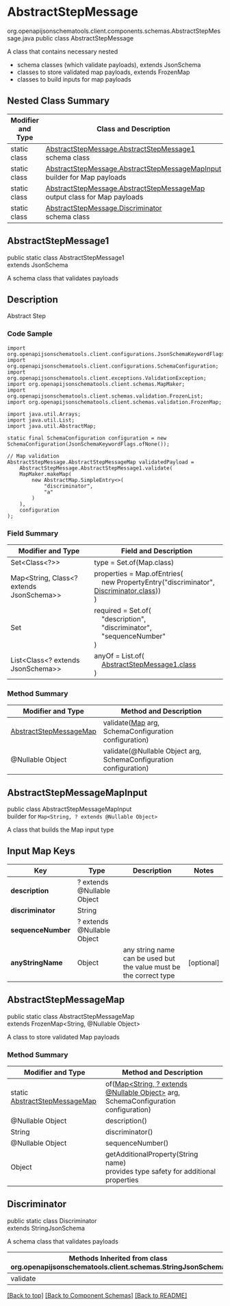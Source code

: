 # AbstractStepMessage
org.openapijsonschematools.client.components.schemas.AbstractStepMessage.java
public class AbstractStepMessage

A class that contains necessary nested
- schema classes (which validate payloads), extends JsonSchema
- classes to store validated map payloads, extends FrozenMap
- classes to build inputs for map payloads

## Nested Class Summary
| Modifier and Type | Class and Description |
| ----------------- | ---------------------- |
| static class | [AbstractStepMessage.AbstractStepMessage1](#abstractstepmessage1)<br> schema class |
| static class | [AbstractStepMessage.AbstractStepMessageMapInput](#abstractstepmessagemapinput)<br> builder for Map payloads |
| static class | [AbstractStepMessage.AbstractStepMessageMap](#abstractstepmessagemap)<br> output class for Map payloads |
| static class | [AbstractStepMessage.Discriminator](#discriminator)<br> schema class |

## AbstractStepMessage1
public static class AbstractStepMessage1<br>
extends JsonSchema

A schema class that validates payloads

## Description
Abstract Step

### Code Sample
```
import org.openapijsonschematools.client.configurations.JsonSchemaKeywordFlags;
import org.openapijsonschematools.client.configurations.SchemaConfiguration;
import org.openapijsonschematools.client.exceptions.ValidationException;
import org.openapijsonschematools.client.schemas.MapMaker;
import org.openapijsonschematools.client.schemas.validation.FrozenList;
import org.openapijsonschematools.client.schemas.validation.FrozenMap;

import java.util.Arrays;
import java.util.List;
import java.util.AbstractMap;

static final SchemaConfiguration configuration = new SchemaConfiguration(JsonSchemaKeywordFlags.ofNone());

// Map validation
AbstractStepMessage.AbstractStepMessageMap validatedPayload =
    AbstractStepMessage.AbstractStepMessage1.validate(
    MapMaker.makeMap(
        new AbstractMap.SimpleEntry<>(
            "discriminator",
            "a"
        )
    ),
    configuration
);
```

### Field Summary
| Modifier and Type | Field and Description |
| ----------------- | ---------------------- |
| Set<Class<?>> | type = Set.of(Map.class) |
| Map<String, Class<? extends JsonSchema>> | properties = Map.ofEntries(<br>&nbsp;&nbsp;&nbsp;&nbsp;new PropertyEntry("discriminator", [Discriminator.class](#discriminator)))<br>)<br> |
| Set<String> | required = Set.of(<br>&nbsp;&nbsp;&nbsp;&nbsp;"description",<br>&nbsp;&nbsp;&nbsp;&nbsp;"discriminator",<br>&nbsp;&nbsp;&nbsp;&nbsp;"sequenceNumber"<br>)<br> |
| List<Class<? extends JsonSchema>> | anyOf = List.of(<br>&nbsp;&nbsp;&nbsp;&nbsp;[AbstractStepMessage1.class](#abstractstepmessage1)<br>)<br> |

### Method Summary
| Modifier and Type | Method and Description |
| ----------------- | ---------------------- |
| [AbstractStepMessageMap](#abstractstepmessagemap) | validate([Map<?, ?>](#abstractstepmessagemapinput) arg, SchemaConfiguration configuration) |
| @Nullable Object | validate(@Nullable Object arg, SchemaConfiguration configuration) |
## AbstractStepMessageMapInput
public class AbstractStepMessageMapInput<br>
builder for `Map<String, ? extends @Nullable Object>`

A class that builds the Map input type

## Input Map Keys
| Key | Type |  Description | Notes |
| --- | ---- | ------------ | ----- |
| **description** | ? extends @Nullable Object |  | |
| **discriminator** | String |  | |
| **sequenceNumber** | ? extends @Nullable Object |  | |
| **anyStringName** | Object | any string name can be used but the value must be the correct type | [optional] |

## AbstractStepMessageMap
public static class AbstractStepMessageMap<br>
extends FrozenMap<String, @Nullable Object>

A class to store validated Map payloads

### Method Summary
| Modifier and Type | Method and Description |
| ----------------- | ---------------------- |
| static [AbstractStepMessageMap](#abstractstepmessagemap) | of([Map<String, ? extends @Nullable Object>](#abstractstepmessagemapinput) arg, SchemaConfiguration configuration) |
| @Nullable Object | description()<br> |
| String | discriminator()<br> |
| @Nullable Object | sequenceNumber()<br> |
| Object | getAdditionalProperty(String name)<br>provides type safety for additional properties |

## Discriminator
public static class Discriminator<br>
extends StringJsonSchema

A schema class that validates payloads

| Methods Inherited from class org.openapijsonschematools.client.schemas.StringJsonSchema |
| ------------------------------------------------------------------ |
| validate                                                           |

[[Back to top]](#top) [[Back to Component Schemas]](../../../README.md#Component-Schemas) [[Back to README]](../../../README.md)
